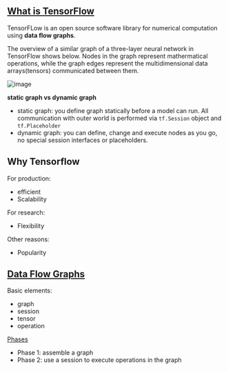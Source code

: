 ## [What is TensorFlow](https://tensorflow.google.cn/)
TensorFLow is an open source software library for numerical computation using **data flow graphs**.

The overview of a similar graph of a three-layer neural network in TensorFlow shows below. Nodes in the graph represent mathermatical operations, while the graph edges represent the multidimensional data arrays(tensors) communicated between them.

![image](https://github.com/yule-li/tensorflow-practice/blob/master/images/overview.gif)

**static graph vs dynamic graph**
- static graph: you define graph statically before a model can run. All communication with outer world is performed via ```tf.Session``` object and ```tf.Placeholder``` 
- dynamic graph: you can define, change and execute nodes as you go, no special session interfaces or placeholders.

## Why Tensorflow
For production:
- efficient
- Scalability

For research:
- Flexibility

Other reasons:
- Popularity

## [Data Flow Graphs](https://github.com/yule-li/tensorflow-practice/blob/master/concepts/key_concepts.md)
Basic elements:
- graph
- session
- tensor
- operation

[Phases](https://github.com/yule-li/tensorflow-practice/blob/master/concepts/session/session_add.ipynb)
- Phase 1: assemble a graph
- Phase 2: use a session to execute operations in the graph

